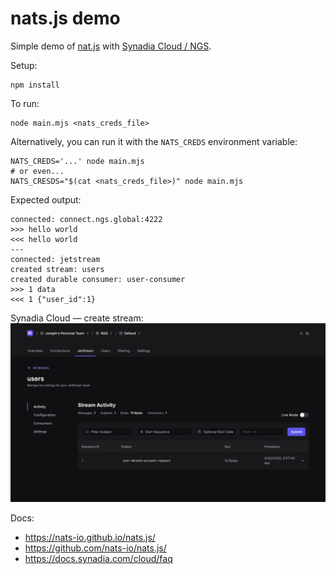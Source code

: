 # nats.js demo

Simple demo of [nat.js](https://github.com/nats-io/nats.js/) with [Synadia Cloud / NGS](https://docs.synadia.com/cloud/faq).

Setup:
```shell
npm install
```

To run:
```shell
node main.mjs <nats_creds_file>
```

Alternatively, you can run it with the `NATS_CREDS` environment variable:
```shell
NATS_CREDS='...' node main.mjs
# or even...
NATS_CRESDS="$(cat <nats_creds_file>)" node main.mjs
```

Expected output:
```
connected: connect.ngs.global:4222
>>> hello world
<<< hello world
---
connected: jetstream
created stream: users
created durable consumer: user-consumer
>>> 1 data
<<< 1 {"user_id":1}
```

Synadia Cloud — create stream:
![Synadia Cloud stream screenshot](./static/cloud.png)

Docs:
- https://nats-io.github.io/nats.js/
- https://github.com/nats-io/nats.js/
- https://docs.synadia.com/cloud/faq
